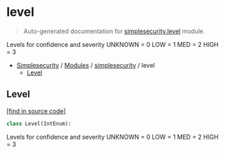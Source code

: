 # level

> Auto-generated documentation for [simplesecurity.level](../../simplesecurity/level.py) module.

Levels for confidence and severity
UNKNOWN = 0
LOW = 1
MED = 2
HIGH = 3

- [Simplesecurity](../README.md#simplesecurity-index) / [Modules](../README.md#simplesecurity-modules) / [simplesecurity](index.md#simplesecurity) / level
    - [Level](#level)

## Level

[[find in source code]](../../simplesecurity/level.py#L10)

```python
class Level(IntEnum):
```

Levels for confidence and severity
UNKNOWN = 0
LOW = 1
MED = 2
HIGH = 3
